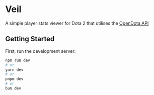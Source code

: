 # Veil

A simple player stats viewer for Dota 2 that utilises the [OpenDota API](https://docs.opendota.com/)

## Getting Started

First, run the development server:

```bash
npm run dev
# or
yarn dev
# or
pnpm dev
# or
bun dev
```
